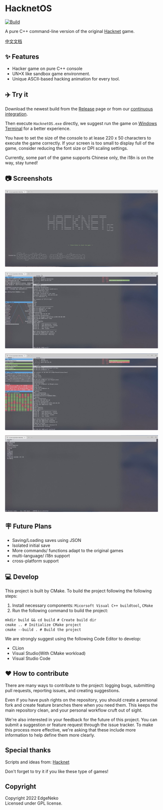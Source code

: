 # HacknetOS

[![Build](https://github.com/hv0905/HacknetOS/actions/workflows/Build.yml/badge.svg)](https://github.com/hv0905/HacknetOS/actions/workflows/Build.yml)

A pure C++ command-line version of the original [Hacknet](https://hacknet-os.com) game.

[中文文档](readme_cn.md)

## ✨ Features

- Hacker game on pure C++ console
- UN*X like sandbox game environment.
- Unique ASCII-based hacking animation for every tool.

## ✈️ Try it

Download the newest build from the [Release](https://github.com/hv0905/HacknetOS/releases) page or from
our [continuous integration](https://github.com/hv0905/HacknetOS/actions/workflows/Build.yml).

Then execute `HacknetOS.exe` directly, we suggest run the game
on [Windows Terminal](https://apps.microsoft.com/store/detail/windows-terminal/9N0DX20HK701?hl=en-us&gl=US) for a better
experience.

You have to set the size of the console to at lease 220 x 50 characters to execute the game correctly. If your screen is
too small to display full of the game, consider reducing the font size or DPI scaling settings.

Currently, some part of the game supports Chinese only, the i18n is on the way, stay tuned!

## 📷 Screenshots

![title](web/screenshots/title.jpg)

![tutorial](web/screenshots/tutorial.jpg)

![crack](web/screenshots/crack.jpg)

![mailbox](web/screenshots/mailbox.jpg)

## 🪧 Future Plans

- Saving/Loading saves using JSON
- Isolated initial save
- More commands/ functions adapt to the original games
- multi-language/ i18n support
- cross-platform support

## 💻 Develop

This project is built by CMake. To build the project following the following steps:

1. Install necessary components: `Micorsoft Visual C++ buildtool`, `CMake`
2. Run the following command to build the project:

```shell
mkdir build && cd build # Create build dir
cmake .. # Initialize CMake project
cmake --build . # Build the project
```

We are strongly suggest using the following Code Editor to develop:

- CLion
- Visual Studio(With CMake workload)
- Visual Studio Code

## ❤ How to contribute

There are many ways to contribute to the project: logging bugs, submitting pull requests, reporting issues, and creating
suggestions.

Even if you have push rights on the repository, you should create a personal fork and create feature branches there when
you need them. This keeps the main repository clean, and your personal workflow cruft out of sight.

We're also interested in your feedback for the future of this project. You can submit a suggestion or feature request
through the issue tracker. To make this process more effective, we're asking that these include more information to help
define them more clearly.

## Special thanks

Scripts and ideas from: [Hacknet](https://hacknet-os.com)

Don't forget to try it if you like these type of games!

## Copyright

Copyright 2022 EdgeNeko  
Licensed under GPL license.
